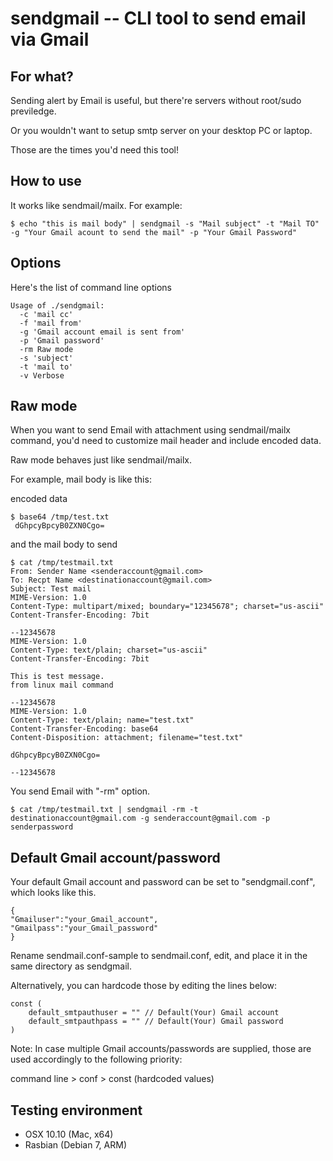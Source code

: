 # sendgmail -- CLI tool to send email via Gmail

## For what? 

Sending alert by Email is useful, but there're servers without root/sudo previledge. 

Or you wouldn't want to setup smtp server on your desktop PC or laptop. 

Those are the times you'd need this tool! 


## How to use 

It works like sendmail/mailx. For example: 

	$ echo "this is mail body" | sendgmail -s "Mail subject" -t "Mail TO" -g "Your Gmail acount to send the mail" -p "Your Gmail Password"

## Options 

Here's the list of command line options 

```
Usage of ./sendgmail:
  -c 'mail cc'
  -f 'mail from'
  -g 'Gmail account email is sent from'
  -p 'Gmail password'
  -rm Raw mode
  -s 'subject'
  -t 'mail to'
  -v Verbose
```

## Raw mode 

When you want to send Email with attachment using sendmail/mailx command,
you'd need to customize mail header and include encoded data. 

Raw mode behaves just like sendmail/mailx. 

For example, mail body is like this:  

encoded data 

	$ base64 /tmp/test.txt
	 dGhpcyBpcyB0ZXN0Cgo=
	
	
and the mail body to send 
	 
	$ cat /tmp/testmail.txt
	From: Sender Name <senderaccount@gmail.com>
	To: Recpt Name <destinationaccount@gmail.com>
	Subject: Test mail
	MIME-Version: 1.0
	Content-Type: multipart/mixed; boundary="12345678"; charset="us-ascii"
	Content-Transfer-Encoding: 7bit
	
	--12345678
	MIME-Version: 1.0
	Content-Type: text/plain; charset="us-ascii"
	Content-Transfer-Encoding: 7bit
	
	This is test message.
	from linux mail command
	
	--12345678
	MIME-Version: 1.0
	Content-Type: text/plain; name="test.txt"
	Content-Transfer-Encoding: base64
	Content-Disposition: attachment; filename="test.txt"
	
	dGhpcyBpcyB0ZXN0Cgo=
	
	--12345678


You send Email with "-rm" option.

	$ cat /tmp/testmail.txt | sendgmail -rm -t destinationaccount@gmail.com -g senderaccount@gmail.com -p senderpassword


## Default Gmail account/password 

Your default Gmail account and password can be set to "sendgmail.conf", which looks like this.

	{
	"Gmailuser":"your_Gmail_account",
	"Gmailpass":"your_Gmail_password"
	}

Rename sendmail.conf-sample to sendmail.conf, edit, and place it in the same directory as sendgmail. 

Alternatively, you can hardcode those by editing the lines below: 

	const (
		default_smtpauthuser = "" // Default(Your) Gmail account
		default_smtpauthpass = "" // Default(Your) Gmail password
	)

Note: 
In case multiple Gmail accounts/passwords are supplied, those are used accordingly to the following priority: 

command line > conf > const (hardcoded values)


## Testing environment

 * OSX 10.10 (Mac, x64) 
 * Rasbian (Debian 7, ARM)

